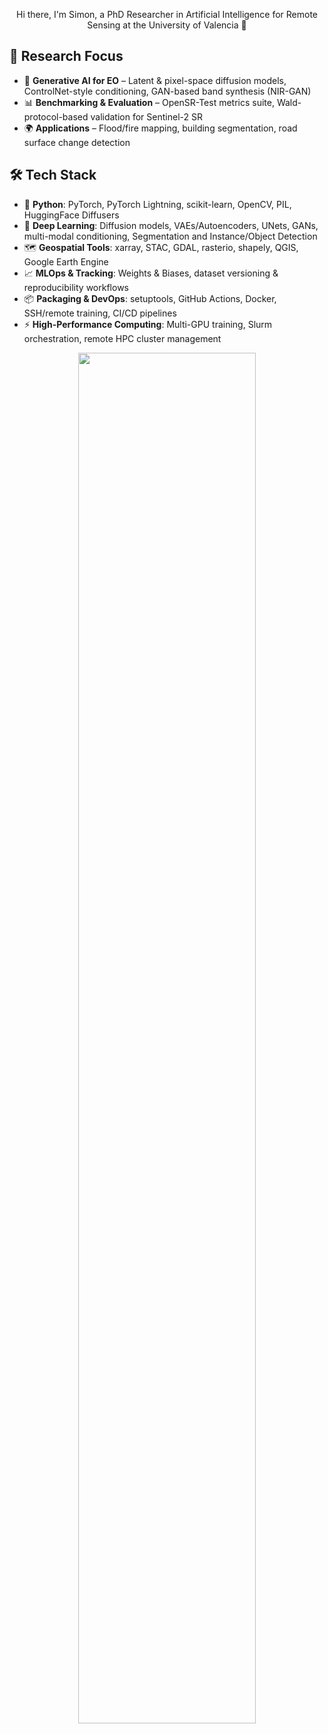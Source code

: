 
<p align="center">
Hi there, I'm Simon, a PhD Researcher in Artificial Intelligence for Remote Sensing at the University of Valencia 👋  
</p>

## 🔬 Research Focus  

- 🧠 **Generative AI for EO** – Latent & pixel-space diffusion models, ControlNet-style conditioning, GAN-based band synthesis (NIR-GAN)  
- 📊 **Benchmarking & Evaluation** – OpenSR-Test metrics suite, Wald-protocol-based validation for Sentinel-2 SR  
- 🌍 **Applications** – Flood/fire mapping, building segmentation, road surface change detection  


## 🛠 Tech Stack   

- 🐍 **Python**: PyTorch, PyTorch Lightning, scikit-learn, OpenCV, PIL, HuggingFace Diffusers
- 🧠 **Deep Learning**: Diffusion models, VAEs/Autoencoders, UNets, GANs, multi-modal conditioning, Segmentation and Instance/Object Detection 
- 🗺 **Geospatial Tools**: xarray, STAC, GDAL, rasterio, shapely, QGIS, Google Earth Engine  
- 📈 **MLOps & Tracking**: Weights & Biases, dataset versioning & reproducibility workflows  
- 📦 **Packaging & DevOps**: setuptools, GitHub Actions, Docker, SSH/remote training, CI/CD pipelines  
- ⚡ **High-Performance Computing**: Multi-GPU training, Slurm orchestration, remote HPC cluster management  




<!---!
<p align="center">
  <img src="https://github-readme-stats-git-masterrstaa-rickstaa.vercel.app/api?username=simon-donike" />
</p>-->

<!---![](https://github-readme-stats-git-masterrstaa-rickstaa.vercel.app/api?username=simon-donike)-->
<!---![](https://komarev.com/ghpvc/?simon-donike)-->
<!---![](https://github-readme-activity-graph.cyclic.app/graph?username=simon-donike)-->
<!---![](20230422_Europe.jpg)-->

<!---!
<p align="center">
  <img src="https://github-readme-stats-git-masterrstaa-rickstaa.vercel.app/api?username=simon-donike" />
</p>-->

<!---![](https://github-readme-stats-git-masterrstaa-rickstaa.vercel.app/api?username=simon-donike)-->
<!---![](https://komarev.com/ghpvc/?simon-donike)-->
<!---![](https://github-readme-activity-graph.cyclic.app/graph?username=simon-donike)-->
<!---![](20230422_Europe.jpg)-->

<p align="center">
  <a href="https://www.star-history.com/#simon-donike/Remote-Sensing-SRGAN&ESAOpenSR/opensr-model&ESAOpenSR/SEN2SR&ESAOpenSR/opensr-utils&Date">
    <img src="https://api.star-history.com/svg?repos=simon-donike/Remote-Sensing-SRGAN,ESAOpenSR/opensr-model,ESAOpenSR/SEN2SR,ESAOpenSR/opensr-utils&type=Date" width="75%">
  </a>
</p>
